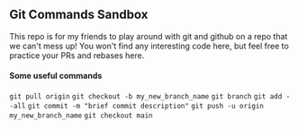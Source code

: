 ## Git Commands Sandbox

This repo is for my friends to play around with git and github on a repo that we can't mess up! You won't find any interesting code here, but feel free to practice your PRs and rebases here.

#### Some useful commands
` git pull origin `
` git checkout -b my_new_branch_name `
` git branch `
` git add --all `
` git commit -m "brief commit description" `
` git push -u origin my_new_branch_name `
` git checkout main `


